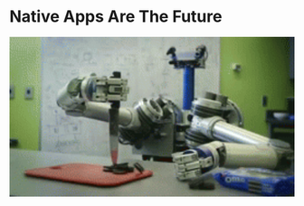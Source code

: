 <!-- .slide: data-background="../assets/images/bg-assets/slide-4.jpg" data-background-size="cover" -->

#  Native Apps Are The Future <!-- .element: style="font-size: 100px" -->

<img src="../assets/images/the-future.gif" width="640" alt="The Future!">
